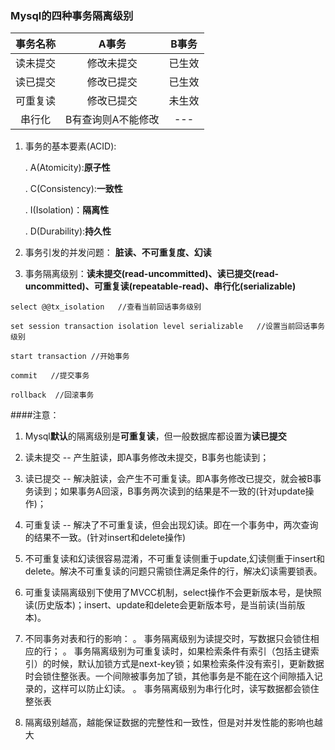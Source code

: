 ### Mysql的四种事务隔离级别

**事务名称**|**A事务**|**B事务**
:---:|:---:|:---:
读未提交|修改未提交|已生效
读已提交|修改已提交|已生效
可重复读|修改已提交|未生效
串行化|B有查询则A不能修改|---

1. 事务的基本要素(ACID):

   . A(Atomicity):**原子性**
   
   . C(Consistency):**一致性**
   
   . I(Isolation)：**隔离性**
   
   . D(Durability):**持久性**

2. 事务引发的并发问题： **脏读、不可重复度、幻读**

3. 事务隔离级别：**读未提交(read-uncommitted)、读已提交(read-uncommitted)、可重复读(repeatable-read)、串行化(serializable)**


```
select @@tx_isolation   //查看当前回话事务级别

set session transaction isolation level serializable   //设置当前回话事务级别

start transaction //开始事务

commit   //提交事务

rollback  //回滚事务
```

####注意：

1. Mysql**默认**的隔离级别是**可重复读**，但一般数据库都设置为**读已提交**

2. 读未提交 -- 产生脏读，即A事务修改未提交，B事务也能读到；

3. 读已提交 -- 解决脏读，会产生不可重复读。即A事务修改已提交，就会被B事务读到；如果事务A回滚，B事务两次读到的结果是不一致的(针对update操作)；

4. 可重复读 -- 解决了不可重复读，但会出现幻读。即在一个事务中，两次查询的结果不一致。(针对insert和delete操作)

5. 不可重复读和幻读很容易混淆，不可重复读侧重于update,幻读侧重于insert和delete。解决不可重复读的问题只需锁住满足条件的行，解决幻读需要锁表。

6. 可重复读隔离级别下使用了MVCC机制，select操作不会更新版本号，是快照读(历史版本)；insert、update和delete会更新版本号，是当前读(当前版本)。

7. 不同事务对表和行的影响：
   。 事务隔离级别为读提交时，写数据只会锁住相应的行；
   。 事务隔离级别为可重复读时，如果检索条件有索引（包括主键索引）的时候，默认加锁方式是next-key锁；如果检索条件没有索引，更新数据时会锁住整张表。一个间隙被事务加了锁，其他事务是不能在这个间隙插入记录的，这样可以防止幻读。
   。 事务隔离级别为串行化时，读写数据都会锁住整张表
   
8. 隔离级别越高，越能保证数据的完整性和一致性，但是对并发性能的影响也越大












